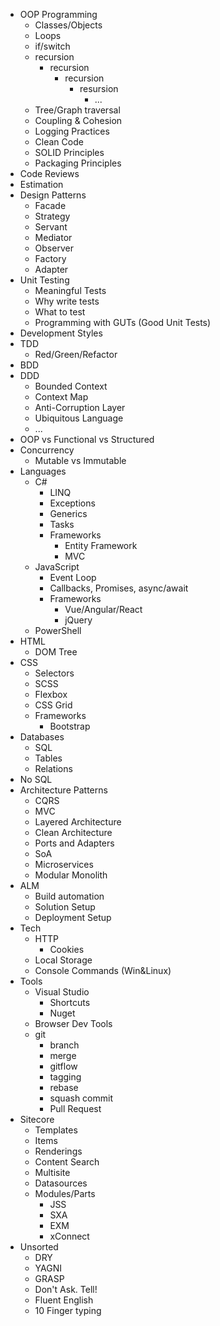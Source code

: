 - OOP Programming
  - Classes/Objects
  - Loops
  - if/switch
  - recursion
    - recursion
      - recursion
        - resursion
          - ...
  - Tree/Graph traversal
  - Coupling & Cohesion
  - Logging Practices
  - Clean Code 
  - SOLID Principles
  - Packaging Principles
- Code Reviews
- Estimation
- Design Patterns
  - Facade
  - Strategy
  - Servant
  - Mediator
  - Observer
  - Factory
  - Adapter
- Unit Testing
  - Meaningful Tests
  - Why write tests
  - What to test
  - Programming with GUTs (Good Unit Tests)
- Development Styles
 - TDD
   - Red/Green/Refactor
 - BDD
 - DDD
   - Bounded Context
   - Context Map
   - Anti-Corruption Layer
   - Ubiquitous Language
   - ...
- OOP vs Functional vs Structured
- Concurrency
  - Mutable vs Immutable
- Languages
  - C#
    - LINQ
    - Exceptions
    - Generics
    - Tasks
    - Frameworks
      - Entity Framework
      - MVC
  - JavaScript
    - Event Loop
    - Callbacks, Promises, async/await
    - Frameworks
      - Vue/Angular/React
      - jQuery
  - PowerShell
- HTML
  - DOM Tree
- CSS
  - Selectors
  - SCSS
  - Flexbox
  - CSS Grid
  - Frameworks
    - Bootstrap
- Databases
  - SQL
  - Tables
  - Relations
- No SQL
- Architecture Patterns
  - CQRS
  - MVC
  - Layered Architecture
  - Clean Architecture
  - Ports and Adapters
  - SoA
  - Microservices
  - Modular Monolith
- ALM
  - Build automation
  - Solution Setup
  - Deployment Setup
- Tech
  - HTTP
    - Cookies
  - Local Storage
  - Console Commands (Win&Linux)
- Tools
  - Visual Studio
    - Shortcuts
    - Nuget
  - Browser Dev Tools 
  - git
    - branch
    - merge
    - gitflow
    - tagging
    - rebase
    - squash commit
    - Pull Request
- Sitecore
  - Templates
  - Items
  - Renderings
  - Content Search
  - Multisite
  - Datasources
  - Modules/Parts
    - JSS
    - SXA
    - EXM
    - xConnect
- Unsorted
  - DRY
  - YAGNI
  - GRASP
  - Don't Ask. Tell!
  - Fluent English
  - 10 Finger typing
